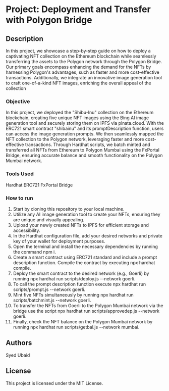 

  # Project: Deployment and Transfer with Polygon Bridge

## Description

In this project, we showcase a step-by-step guide on how to deploy a captivating NFT collection on the Ethereum blockchain while seamlessly transferring the assets to the Polygon network through the Polygon Bridge. Our primary goals encompass enhancing the demand for the NFTs by harnessing Polygon's advantages, such as faster and more cost-effective transactions. Additionally, we integrate an innovative image generation tool to craft one-of-a-kind NFT images, enriching the overall appeal of the collection

### Objective
  
 
In this project, we deployed the "Shibu-Inu" collection on the Ethereum blockchain, creating five unique NFT images using the Bing AI image generation tool and securely storing them on IPFS via pinata.cloud. With the ERC721 smart contract "shibainu" and its promptDescription function, users can access the image generation prompts. We then seamlessly mapped the NFT collection to the Polygon network, leveraging faster and more cost-effective transactions. Through Hardhat scripts, we batch minted and transferred all NFTs from Ethereum to Polygon Mumbai using the FxPortal Bridge, ensuring accurate balance and smooth functionality on the Polygon Mumbai network.

### Tools Used
Hardhat
ERC721
FxPortal Bridge
        
### How to run

1. Start by cloning this repository to your local machine.
2. Utilize any AI image generation tool to create your NFTs, ensuring they are unique and visually appealing.
3. Upload your newly created NFTs to IPFS for efficient storage and accessibility.
4. In the Hardhat configuration file, add your desired networks and private key of your wallet for deployment purposes.
5. Open the terminal and install the necessary dependencies by running the command npm i.
6. Create a smart contract using ERC721 standard and include a prompt description function.
    Compile the contract by executing npx hardhat compile.
8. Deploy the smart contract to the desired network (e.g., Goerli)
    by running npx hardhat run scripts/deploy.js --network goerli.
10. To call the prompt description function
    execute npx hardhat run scripts/prompt.js --network goerli.
12. Mint five NFTs simultaneously by running
    npx hardhat run scripts/batchmint.js --network goerli.
14. To transfer the NFTs from Goerli to the Polygon Mumbai network via the bridge
    use the script npx hardhat run scripts/approvedep.js --network goerli.
16. Finally, check the NFT balance on the Polygon Mumbai network
    by running npx hardhat run scripts/getbal.js --network mumbai.

## Authors

Syed Ubaid

## License

This project is licensed under the MIT License.

